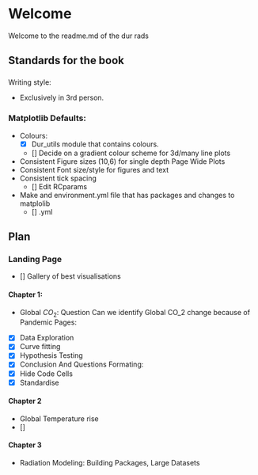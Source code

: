 # Welcome
Welcome to the readme.md of the dur rads 

## Standards for the book
###
Writing style: 
- Exclusively in 3rd person.

### Matplotlib Defaults:
- Colours:
    - [x] Dur_utils module that contains colours.
    - [] Decide on a gradient colour scheme for 3d/many line plots
- Consistent Figure sizes (10,6) for single depth Page Wide Plots
- Consistent Font size/style for figures and text 
- Consistent tick spacing 
    - [] Edit RCparams
- Make and environment.yml file that has packages and changes to matplolib 
    - [] .yml


## Plan 
### Landing Page
- [] Gallery of best visualisations
#### Chapter 1:
-  Global $CO_2$: Question Can we identify Global CO_2 change because of Pandemic 
Pages:
- [x] Data Exploration
- [x] Curve fitting
- [x] Hypothesis Testing 
- [x] Conclusion And Questions
Formating:
- [x] Hide Code Cells
- [x] Standardise 
#### Chapter 2
- Global Temperature rise
- []
#### Chapter 3
- Radiation Modeling: Building Packages, Large Datasets  